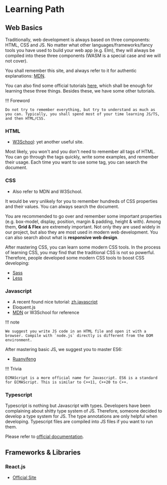 # Learning Path

## Web Basics

Traditionally, web development is always based on three components: HTML, CSS and JS. No matter what other languages/frameworks/fancy tools you have used to build your web app (e.g. Elm), they will always be compiled into these three components (WASM is a special case and we will not cover).

You shall remember this site, and always refer to it for authentic explanations: [MDN](https://developer.mozilla.org/).

You can also find some official tutorials [here](https://developer.mozilla.org/en-US/docs/Web/Tutorials), which shall be enough for learning these three things. Besides these, we have some other tutorials.

!!! Foreword

    Do not try to remember everything, but try to understand as much as you can. Typically, you shall spend most of your time learning JS/TS, and then HTML/CSS.

### HTML

* [W3School](https://www.w3schools.com/html/): yet another useful site.

Most likely, you won't and you don't need to remember all tags of HTML. You can go through the tags quickly, write some examples, and remember their usage. Each time you want to use some tag, you can search the document.

### CSS

* Also refer to MDN and W3School.

It would be very unlikely for you to remember hundreds of CSS properties and their values. You can always search the document.

You are recommended to go over and remember some important properties (e.g. box-model, display, position, margin & padding, height & with). Among them, **Grid & Flex** are extremely important. Not only they are used widely in our project, but also they are most used in modern web development. You can also search about what is **responsive web design**.

After mastering CSS, you can learn some modern CSS tools. In the process of learning CSS, you may find that the traditional CSS is not so powerful. Therefore, people developed some modern CSS tools to boost CSS developing:

* [Sass](https://sass-lang.com/)
* [Less](https://lesscss.org/)

### Javascript

* A recent found nice tutorial: [zh.javascript](https://zh.javascript.info/)
* Eloquent.js
* [MDN](https://developer.mozilla.org/en-US/docs/Web/JavaScript) or W3School for reference


!!! note

    We suggest you write JS code in an HTML file and open it with a browser. Compile with `node.js` directly is different from the DOM environment.

After mastering basic JS, we suggest you to master ES6:

* [Ruanyifeng](https://es6.ruanyifeng.com/)

!!! Trivia

    ECMAScript is a more official name for Javascript. ES6 is a standard for ECMAScript. This is similar to C++11, C++20 to C++.

### Typescript

Typescript is nothing but Javascript with types. Developers have been complaining about shitty type system of JS. Therefore, someone decided to develop a type system for JS. The type annotations are only helpful when developing. Typescript files are compiled into JS files if you want to run them.

Please refer to [official documentation](https://www.typescriptlang.org/).


## Frameworks & Libraries

### React.js

* [Official Site](https://reactjs.org/)

